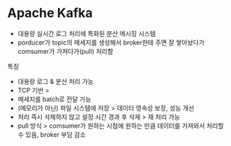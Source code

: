 # Apache Kafka
- 대용량 실시간 로그 처리에 특화된 분산 메시징 시스템
- porducer가 topic의 메세지를 생성해서 broker한테 주면 잘 쌓아놨다가 comsumer가 가져다가(pull) 처리함

특징
- 대용랑 로그 & 분산 처리 가능
- TCP 기반 > 
- 메세지를 batch로 전달 가능
- (메모리가 아닌) 파일 시스템에 저장 > 데이터 영속성 보장, 성능 개선
- 처리 즉시 삭제하지 않고 설정 시간 경과 후 삭제 > 재 처리 가능
- pull 방식 > comsumer가 원하는 시점에 원하는 만큼 데이터를 가져와서 처리할 수 있음, broker 부담 감소

